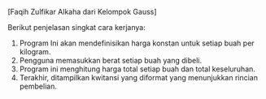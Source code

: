 [Faqih Zulfikar Alkaha dari Kelompok Gauss]

Berikut penjelasan singkat cara kerjanya:

1. Program Ini akan mendefinisikan harga konstan untuk setiap buah per kilogram.
2. Pengguna memasukkan berat setiap buah yang dibeli.
3. Program ini menghitung harga total setiap buah dan total keseluruhan.
4. Terakhir, ditampilkan kwitansi yang diformat yang menunjukkan rincian pembelian.
